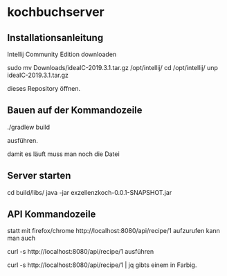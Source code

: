 # kochbuchserver
## Installationsanleitung
Intellij Community Edition downloaden 

sudo mv Downloads/ideaIC-2019.3.1.tar.gz /opt/intellij/
cd /opt/intellij/
unp ideaIC-2019.3.1.tar.gz 


dieses Repository öffnen. 

## Bauen auf der Kommandozeile

./gradlew build

ausführen. 

damit es läuft muss man noch die Datei 

## Server starten
cd build/libs/
java -jar exzellenzkoch-0.0.1-SNAPSHOT.jar 

## API Kommandozeile
statt mit firefox/chrome http://localhost:8080/api/recipe/1  aufzurufen kann man auch

 curl -s http://localhost:8080/api/recipe/1 
 ausführen 
 
 curl -s http://localhost:8080/api/recipe/1 | jq gibts einem in Farbig. 
 
